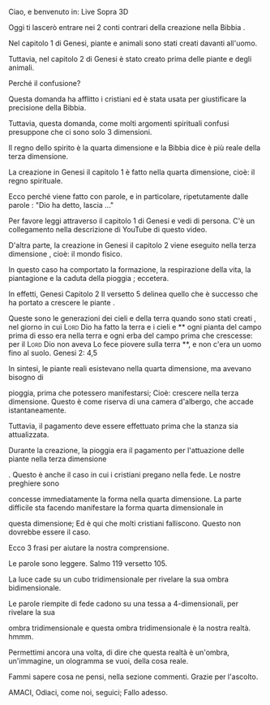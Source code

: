 Ciao, e benvenuto in: Live Sopra 3D

Oggi ti lascerò entrare nei 2 conti contrari della creazione nella Bibbia
.

Nel capitolo 1 di Genesi, piante e animali sono stati creati davanti all'uomo.

Tuttavia, nel capitolo 2 di Genesi è stato creato prima delle piante e degli animali.

Perché il confusione?

Questa domanda ha afflitto i cristiani ed è stata usata per giustificare la precisione
della Bibbia.

Tuttavia, questa domanda, come molti argomenti spirituali confusi presuppone
che ci sono solo 3 dimensioni.

Il regno dello spirito è la quarta dimensione e la Bibbia dice
è più reale della terza dimensione.

La creazione in Genesi il capitolo 1 è fatto nella quarta dimensione, cioè:
il regno spirituale.

Ecco perché viene fatto con parole, e in particolare, ripetutamente dalle parole
: "Dio ha detto, lascia ..."

Per favore leggi attraverso il capitolo 1 di Genesi e vedi di persona. C'è un collegamento
nella descrizione di YouTube di questo video.

D'altra parte, la creazione in Genesi il capitolo 2 viene eseguito nella terza dimensione
, cioè: il mondo fisico.

In questo caso ha comportato la formazione, la respirazione della vita, la piantagione e la caduta della pioggia
; eccetera.

In effetti, Genesi Capitolo 2 Il versetto 5 delinea quello che è successo che ha portato a crescere le piante
.

Queste sono le generazioni dei cieli e della terra quando sono stati creati
, nel giorno in cui <Span class = "Smallcaps"> Lord </span> Dio
ha fatto la terra e i cieli e ** ogni pianta del campo prima di esso era nella terra e ogni erba del campo prima che crescesse: per
il <span class = "smallcaps"> Lord </span> Dio non aveva Lo fece piovere
sulla terra **, e non c'era un uomo fino al suolo.
Genesi 2: 4,5

In sintesi, le piante reali esistevano nella quarta dimensione, ma avevano bisogno di

pioggia, prima che potessero manifestarsi; Cioè: crescere nella terza dimensione.
Questo è come riserva di una camera d'albergo, che accade istantaneamente.

Tuttavia, il pagamento deve essere effettuato prima che la stanza sia attualizzata.

Durante la creazione, la pioggia era il pagamento per l'attuazione delle piante nella terza dimensione

.
Questo è anche il caso in cui i cristiani pregano nella fede. Le nostre preghiere sono

concesse immediatamente la forma nella quarta dimensione.
La parte difficile sta facendo manifestare la forma quarta dimensionale in

questa dimensione; Ed è qui che molti cristiani falliscono.
Questo non dovrebbe essere il caso.

Ecco 3 frasi per aiutare la nostra comprensione.

Le parole sono leggere. Salmo 119 versetto 105.

La luce cade su un cubo tridimensionale per rivelare la sua ombra bidimensionale.

Le parole riempite di fede cadono su una tessa a 4-dimensionali, per rivelare la sua

ombra tridimensionale e questa ombra tridimensionale è la nostra realtà.
hmmm.

Permettimi ancora una volta, di dire che questa realtà è un'ombra, un'immagine, un ologramma   se vuoi, della cosa reale.

Fammi sapere cosa ne pensi, nella sezione commenti.
Grazie per l'ascolto.

AMACI, Odiaci, come noi, seguici; Fallo adesso.

